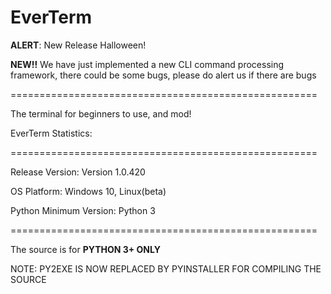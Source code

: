 # EverTerm

**ALERT**: New Release Halloween!

**NEW!!** We have just implemented a new CLI command processing framework, there could be some bugs, please do alert us if there are bugs


=====================================================

The terminal for beginners to use, and mod!

EverTerm Statistics:

=====================================================


Release Version: Version 1.0.420

OS Platform: Windows 10, Linux(beta)

Python Minimum Version: Python 3

=====================================================

The source is for **PYTHON 3+ ONLY**

NOTE: PY2EXE IS NOW REPLACED BY PYINSTALLER FOR COMPILING THE SOURCE

